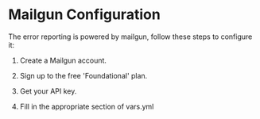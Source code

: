 
# Mailgun Configuration

The error reporting is powered by mailgun, follow these steps to configure it:

1) Create a Mailgun account.

2) Sign up to the free 'Foundational' plan.

3) Get your API key.

4) Fill in the appropriate section of vars.yml
